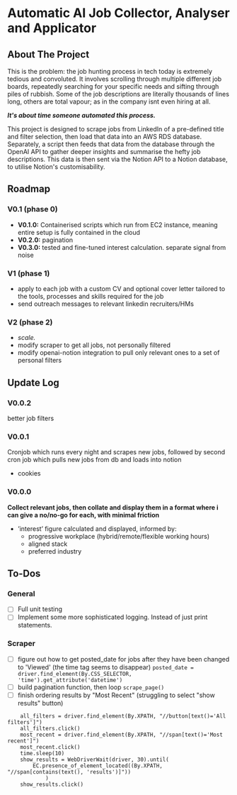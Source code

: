 # Automatic AI Job Collector, Analyser and Applicator
## About The Project
This is the problem: the job hunting process in tech today is extremely tedious and convoluted. It involves scrolling through multiple different job boards, repeatedly searching for your specific needs and sifting through piles of rubbish. 
Some of the job descriptions are literally thousands of lines long, others are total vapour; as in the company isnt even hiring at all.

***It's about time someone automated this process.***

This project is designed to scrape jobs from LinkedIn of a pre-defined title and filter selection, then load that data into an AWS RDS database. 
Separately, a script then feeds that data from the database through the OpenAI API to gather deeper insights and summarise the hefty job descriptions. This data is then sent via the Notion API to a Notion database, to utilise Notion's customisability.

## Roadmap
### V0.1 (phase 0)
- **V0.1.0:** Containerised scripts which run from EC2 instance, meaning entire setup is fully contained in the cloud
- **V0.2.0:** pagination
- **V0.3.0:** tested and fine-tuned interest calculation. separate signal from noise

### V1 (phase 1)
- apply to each job with a custom CV and optional cover letter tailored to the tools, processes and skills required for the job
- send outreach messages to relevant linkedin recruiters/HMs

### V2 (phase 2)
- *scale.*
- modify scraper to get all jobs, not personally filtered
- modify openai-notion integration to pull only relevant ones to a set of personal filters 

## Update Log
### V0.0.2
better job filters

### V0.0.1
Cronjob which runs every night and scrapes new jobs, followed by second cron job which pulls new jobs from db and loads into notion
- cookies 

### V0.0.0
**Collect relevant jobs, then collate and display them in a format where i can give a no/no-go for each, with minimal friction**
- ’interest’ figure calculated and displayed, informed by:
  - progressive workplace (hybrid/remote/flexible working hours)
  - aligned stack
  - preferred industry

## To-Dos
### General
- [ ] Full unit testing
- [ ] Implement some more sophisticated logging. Instead of just print statements.

### Scraper
- [ ] figure out how to get posted_date for jobs after they have been changed to 'Viewed' (the time tag seems to disappear)
    `posted_date = driver.find_element(By.CSS_SELECTOR, 'time').get_attribute('datetime')`
- [ ] build pagination function, then loop `scrape_page()`
- [ ] finish ordering results by "Most Recent" (struggling to select "show results" button)
```
    all_filters = driver.find_element(By.XPATH, "//button[text()='All filters']")
    all_filters.click()
    most_recent = driver.find_element(By.XPATH, "//span[text()='Most recent']")
    most_recent.click()
    time.sleep(10)
    show_results = WebDriverWait(driver, 30).until(
        EC.presence_of_element_located((By.XPATH, "//span[contains(text(), 'results')]"))
            )
    show_results.click()
```